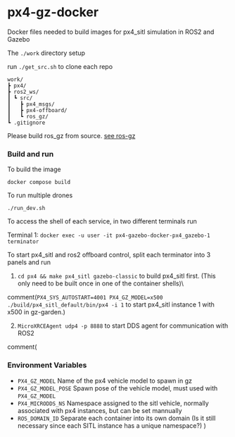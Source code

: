 # px4-gz-docker
Docker files needed to build images for px4_sitl simulation in ROS2 and Gazebo

The `./work` directory setup 

run `./get_src.sh` to clone each repo
```
work/
┣ px4/
┣ ros2_ws/
┃ ┗ src/
┃   ┣ px4_msgs/
┃   ┣ px4-offboard/
┃   ┗ ros_gz/
┗ .gitignore
```
Please build ros_gz from source. [see ros-gz](https://github.com/gazebosim/ros_gz)


### Build and run
To build the image

`docker compose build`

To run multiple drones

`./run_dev.sh`

To access the shell of each service, in two different terminals run

Terminal 1: `docker exec -u user -it px4-gazebo-docker-px4_gazebo-1 terminator`

To start px4_sitl and ros2 offboard control, split each terminator into 3 panels and run

1. `cd px4 && make px4_sitl gazebo-classic` to build px4_sitl first. (This only need to be built once in one of the container shells)\

comment(`PX4_SYS_AUTOSTART=4001 PX4_GZ_MODEL=x500 ./build/px4_sitl_default/bin/px4 -i 1` to start px4_sitl instance 1 with x500 in gz-garden.)

2. `MicroXRCEAgent udp4 -p 8888` to start DDS agent for communication with ROS2

comment(
### Environment Variables
- `PX4_GZ_MODEL` Name of the px4 vehicle model to spawn in gz
- `PX4_GZ_MODEL_POSE` Spawn pose of the vehicle model, must used with `PX4_GZ_MODEL`
- `PX4_MICRODDS_NS` Namespace assigned to the sitl vehicle, normally associated with px4 instances, but can be set mannually
- `ROS_DOMAIN_ID` Separate each container into its own domain (Is it still necessary since each SITL instance has a unique namespace?)
)
